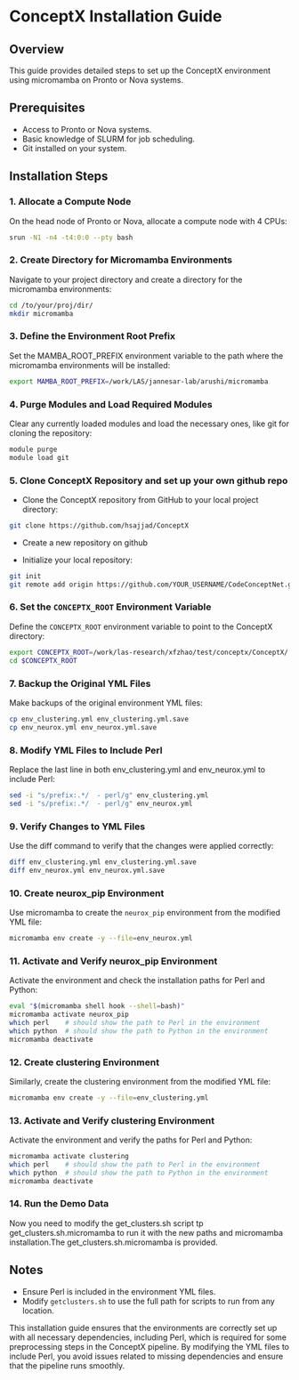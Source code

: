 # ConceptX Installation Guide

## Overview
This guide provides detailed steps to set up the ConceptX environment using micromamba on Pronto or Nova systems.

## Prerequisites
- Access to Pronto or Nova systems.
- Basic knowledge of SLURM for job scheduling.
- Git installed on your system.

## Installation Steps

### 1. Allocate a Compute Node
On the head node of Pronto or Nova, allocate a compute node with 4 CPUs:
```bash
srun -N1 -n4 -t4:0:0 --pty bash
```

### 2. Create Directory for Micromamba Environments
Navigate to your project directory and create a directory for the micromamba environments:
```bash         
cd /to/your/proj/dir/
mkdir micromamba
```

### 3. Define the Environment Root Prefix
Set the MAMBA_ROOT_PREFIX environment variable to the path where the micromamba environments will be installed:
```bash
export MAMBA_ROOT_PREFIX=/work/LAS/jannesar-lab/arushi/micromamba
```

### 4. Purge Modules and Load Required Modules
Clear any currently loaded modules and load the necessary ones, like git for cloning the repository:   
```bash
module purge
module load git
```
### 5. Clone ConceptX Repository and set up your own github repo
- Clone the ConceptX repository from GitHub to your local project directory:
```bash
git clone https://github.com/hsajjad/ConceptX
```
- Create a new repository on github

- Initialize your local repository:
```bash
git init
git remote add origin https://github.com/YOUR_USERNAME/CodeConceptNet.git
```

### 6. Set the `CONCEPTX_ROOT` Environment Variable
Define the `CONCEPTX_ROOT` environment variable to point to the ConceptX directory:
```bash
export CONCEPTX_ROOT=/work/las-research/xfzhao/test/conceptx/ConceptX/
cd $CONCEPTX_ROOT
```

### 7. Backup the Original YML Files
Make backups of the original environment YML files:
```bash 
cp env_clustering.yml env_clustering.yml.save
cp env_neurox.yml env_neurox.yml.save
```

### 8. Modify YML Files to Include Perl
Replace the last line in both env_clustering.yml and env_neurox.yml to include Perl:
```bash
sed -i "s/prefix:.*/  - perl/g" env_clustering.yml
sed -i "s/prefix:.*/  - perl/g" env_neurox.yml
```

### 9. Verify Changes to YML Files
Use the diff command to verify that the changes were applied correctly:
```bash
diff env_clustering.yml env_clustering.yml.save
diff env_neurox.yml env_neurox.yml.save
```

### 10. Create neurox_pip Environment
Use micromamba to create the `neurox_pip` environment from the modified YML file:
```bash
micromamba env create -y --file=env_neurox.yml
```

### 11. Activate and Verify neurox_pip Environment
Activate the environment and check the installation paths for Perl and Python:
```bash
eval "$(micromamba shell hook --shell=bash)"
micromamba activate neurox_pip
which perl    # should show the path to Perl in the environment
which python  # should show the path to Python in the environment
micromamba deactivate
```

### 12. Create clustering Environment
Similarly, create the clustering environment from the modified YML file:
```bash
micromamba env create -y --file=env_clustering.yml
```

### 13. Activate and Verify clustering Environment
Activate the environment and verify the paths for Perl and Python:
```bash
micromamba activate clustering
which perl    # should show the path to Perl in the environment
which python  # should show the path to Python in the environment
micromamba deactivate
```

### 14. Run the Demo Data
Now you need to modify the get_clusters.sh script tp get_clusters.sh.micromamba to run it with the new paths and micromamba installation.The get_clusters.sh.micromamba is provided. 

## Notes
- Ensure Perl is included in the environment YML files.
- Modify `getclusters.sh` to use the full path for scripts to run from any location.

This installation guide ensures that the environments are correctly set up with all necessary dependencies, including Perl, which is required for some preprocessing steps in the ConceptX pipeline. By modifying the YML files to include Perl, you avoid issues related to missing dependencies and ensure that the pipeline runs smoothly.


















